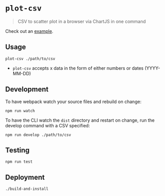 # `plot-csv`

> CSV to scatter plot in a browser via ChartJS in one command

Check out an [example](https://nirmal.meka.la/plot-csv).

## Usage

```
plot-csv ./path/to/csv
```

- `plot-csv` accepts x data in the form of either numbers or dates (YYYY-MM-DD)

## Development

To have webpack watch your source files and rebuild on change: 
```
npm run watch
```

To have the CLI watch the `dist` directory and restart on change, run the develop command with a CSV specified: 
```
npm run develop ./path/to/csv
```

## Testing
```
npm run test
```

## Deployment

```
./build-and-install
```
